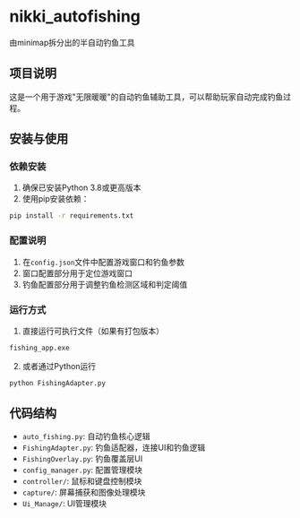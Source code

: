 # nikki_autofishing
由minimap拆分出的半自动钓鱼工具

## 项目说明
这是一个用于游戏"无限暖暖"的自动钓鱼辅助工具，可以帮助玩家自动完成钓鱼过程。

## 安装与使用

### 依赖安装
1. 确保已安装Python 3.8或更高版本
2. 使用pip安装依赖：
```bash
pip install -r requirements.txt
```

### 配置说明
1. 在`config.json`文件中配置游戏窗口和钓鱼参数
2. 窗口配置部分用于定位游戏窗口
3. 钓鱼配置部分用于调整钓鱼检测区域和判定阈值

### 运行方式
1. 直接运行可执行文件（如果有打包版本）
```bash
fishing_app.exe
```

2. 或者通过Python运行
```bash
python FishingAdapter.py
```

## 代码结构
- `auto_fishing.py`: 自动钓鱼核心逻辑
- `FishingAdapter.py`: 钓鱼适配器，连接UI和钓鱼逻辑
- `FishingOverlay.py`: 钓鱼覆盖层UI
- `config_manager.py`: 配置管理模块
- `controller/`: 鼠标和键盘控制模块
- `capture/`: 屏幕捕获和图像处理模块
- `Ui_Manage/`: UI管理模块
